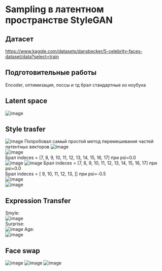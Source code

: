 # Sampling в латентном пространстве StyleGAN
## Датасет  
https://www.kaggle.com/datasets/dansbecker/5-celebrity-faces-dataset/data?select=train  
## Подготовительные работы
Encoder, оптимизация, лоссы и тд брал стандартные из ноубука

## Latent space  
![image](https://github.com/BekusovMikhail/deep_generative_models/assets/63633043/7c5d8e91-2560-4348-892a-cd5200504a35)
## Style trasfer
![image](https://github.com/BekusovMikhail/deep_generative_models/assets/63633043/5792850d-6687-4442-89fc-afe0e98f0f73)
Попробовал самый простой метод перемешивания частей латентных векторов
![image](https://github.com/BekusovMikhail/deep_generative_models/assets/63633043/4a00e0f1-a824-4c67-9289-2f3d947bfcb6)  
![image](https://github.com/BekusovMikhail/deep_generative_models/assets/63633043/aafbdf79-3a30-4d94-9078-85af60611f7b)  
Брал indeces = [7, 8, 9, 10, 11, 12, 13, 14, 15, 16, 17] при psi=0.0  
![image](https://github.com/BekusovMikhail/deep_generative_models/assets/63633043/eb1ab136-9641-4106-8a79-fc0252c46ca7)
![image](https://github.com/BekusovMikhail/deep_generative_models/assets/63633043/7d2173d9-607c-4b2d-9c6f-96125b4ebb89)
Брал indeces = [7, 8, 9, 10, 11, 12, 13, 14, 15, 16, 17] при psi=0.0  
Брал indeces = [ 9, 10, 11, 12, 13, ]] при psi=-0.5  
![image](https://github.com/BekusovMikhail/deep_generative_models/assets/63633043/d3a30ffd-7b6a-4d38-9d79-207092cf229d)  
![image](https://github.com/BekusovMikhail/deep_generative_models/assets/63633043/5918ae5b-0f84-4c39-8f4e-93079c3ba7ff)  
## Expression Transfer
Smyle:  
![image](https://github.com/BekusovMikhail/deep_generative_models/assets/63633043/249046d6-d587-4575-b5c1-d07ebc2dc124)  
Surprise:  
![image](https://github.com/BekusovMikhail/deep_generative_models/assets/63633043/65d594ad-eb96-40f1-81ee-1faedb538be1)
Age:  
![image](https://github.com/BekusovMikhail/deep_generative_models/assets/63633043/85f6c429-31af-48ea-a687-aa69f1e2989d)

## Face swap
![image](https://github.com/BekusovMikhail/deep_generative_models/assets/63633043/ae053c34-5f7a-4d90-9bdc-31038eba4e85)
![image](https://github.com/BekusovMikhail/deep_generative_models/assets/63633043/5d7f668c-cd8e-4170-bb63-ecd2f001192b)
![image](https://github.com/BekusovMikhail/deep_generative_models/assets/63633043/fe847fb2-821b-434e-b1ef-ad8ccd75f731)
